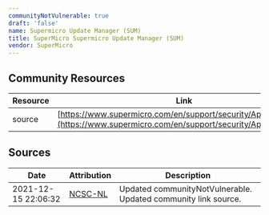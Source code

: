 ```yaml
---
communityNotVulnerable: true
draft: 'false'
name: Supermicro Update Manager (SUM)
title: SuperMicro Supermicro Update Manager (SUM)
vendor: SuperMicro
---
```



## Community Resources
| Resource | Link |
| --- | --- |
| source | [https://www.supermicro.com/en/support/security/Apache_log4j2](https://www.supermicro.com/en/support/security/Apache_log4j2) |


## Sources
| Date | Attribution | Description |
| --- | --- | --- |
| 2021-12-15 22:06:32 | [NCSC-NL](https://github.com/NCSC-NL/log4shell/blob/main/software/README.md) | Updated communityNotVulnerable. Updated community link source.  |
